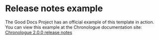# Release notes example

The Good Docs Project has an official example of this template in action.
You can view this example at the Chronologue documentation site: [Chronologue 2.0.0 release notes](https://docs-chronologue.netlify.app/docs/release-notes/)